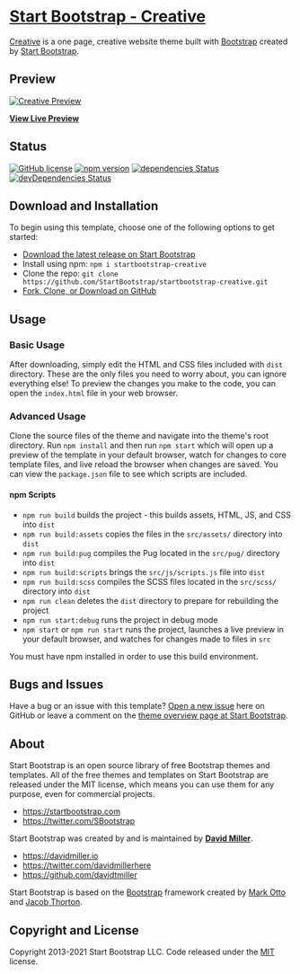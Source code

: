 # [Start Bootstrap - Creative](https://startbootstrap.com/theme/creative/)

[Creative](https://startbootstrap.com/theme/creative/) is a one page, creative website theme built with [Bootstrap](https://getbootstrap.com/) created by [Start Bootstrap](https://startbootstrap.com/).

## Preview

[![Creative Preview](https://assets.startbootstrap.com/img/screenshots/themes/creative.png)](https://startbootstrap.github.io/startbootstrap-creative/)

**[View Live Preview](https://startbootstrap.github.io/startbootstrap-creative/)**

## Status

[![GitHub license](https://img.shields.io/badge/license-MIT-blue.svg)](https://raw.githubusercontent.com/StartBootstrap/startbootstrap-creative/master/LICENSE)
[![npm version](https://img.shields.io/npm/v/startbootstrap-creative.svg)](https://www.npmjs.com/package/startbootstrap-creative)
[![dependencies Status](https://david-dm.org/StartBootstrap/startbootstrap-creative/status.svg)](https://david-dm.org/StartBootstrap/startbootstrap-creative)
[![devDependencies Status](https://david-dm.org/StartBootstrap/startbootstrap-creative/dev-status.svg)](https://david-dm.org/StartBootstrap/startbootstrap-creative?type=dev)

## Download and Installation

To begin using this template, choose one of the following options to get started:

- [Download the latest release on Start Bootstrap](https://startbootstrap.com/theme/creative/)
- Install using npm: `npm i startbootstrap-creative`
- Clone the repo: `git clone https://github.com/StartBootstrap/startbootstrap-creative.git`
- [Fork, Clone, or Download on GitHub](https://github.com/StartBootstrap/startbootstrap-creative)

## Usage

### Basic Usage

After downloading, simply edit the HTML and CSS files included with `dist` directory. These are the only files you need to worry about, you can ignore everything else! To preview the changes you make to the code, you can open the `index.html` file in your web browser.

### Advanced Usage

Clone the source files of the theme and navigate into the theme's root directory. Run `npm install` and then run `npm start` which will open up a preview of the template in your default browser, watch for changes to core template files, and live reload the browser when changes are saved. You can view the `package.json` file to see which scripts are included.

#### npm Scripts

- `npm run build` builds the project - this builds assets, HTML, JS, and CSS into `dist`
- `npm run build:assets` copies the files in the `src/assets/` directory into `dist`
- `npm run build:pug` compiles the Pug located in the `src/pug/` directory into `dist`
- `npm run build:scripts` brings the `src/js/scripts.js` file into `dist`
- `npm run build:scss` compiles the SCSS files located in the `src/scss/` directory into `dist`
- `npm run clean` deletes the `dist` directory to prepare for rebuilding the project
- `npm run start:debug` runs the project in debug mode
- `npm start` or `npm run start` runs the project, launches a live preview in your default browser, and watches for changes made to files in `src`

You must have npm installed in order to use this build environment.

## Bugs and Issues

Have a bug or an issue with this template? [Open a new issue](https://github.com/StartBootstrap/startbootstrap-creative/issues) here on GitHub or leave a comment on the [theme overview page at Start Bootstrap](https://startbootstrap.com/theme/creative/).

## About

Start Bootstrap is an open source library of free Bootstrap themes and templates. All of the free themes and templates on Start Bootstrap are released under the MIT license, which means you can use them for any purpose, even for commercial projects.

- <https://startbootstrap.com>
- <https://twitter.com/SBootstrap>

Start Bootstrap was created by and is maintained by **[David Miller](https://davidmiller.io/)**.

- <https://davidmiller.io>
- <https://twitter.com/davidmillerhere>
- <https://github.com/davidtmiller>

Start Bootstrap is based on the [Bootstrap](https://getbootstrap.com/) framework created by [Mark Otto](https://twitter.com/mdo) and [Jacob Thorton](https://twitter.com/fat).

## Copyright and License

Copyright 2013-2021 Start Bootstrap LLC. Code released under the [MIT](https://github.com/StartBootstrap/startbootstrap-creative/blob/master/LICENSE) license.
